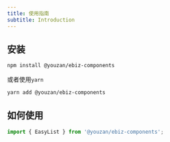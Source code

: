 ```yaml
---
title: 使用指南
subtitle: Introduction
---
```


## 安装

```bash
npm install @youzan/ebiz-components
```

或者使用`yarn`

```bash
yarn add @youzan/ebiz-components
```

## 如何使用

```javascript
import { EasyList } from '@youzan/ebiz-components';
```
